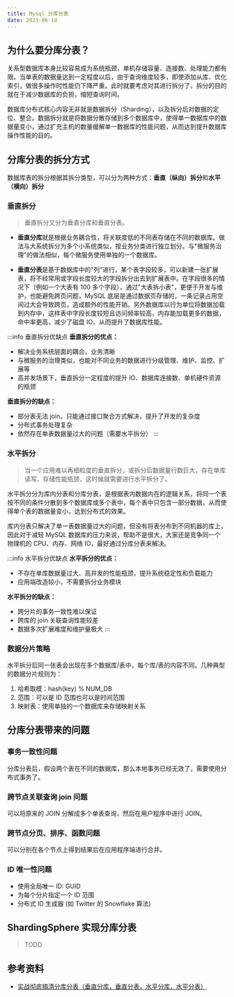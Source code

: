 ```yaml
---
title: Mysql 分库分表
date: 2023-06-14
---
```


## 为什么要分库分表？

关系型数据库本身比较容易成为系统瓶颈，单机存储容量、连接数、处理能力都有限。当单表的数据量达到一定程度以后，由于查询维度较多，即使添加从库、优化索引，做很多操作时性能仍下降严重。此时就要考虑对其进行拆分了，拆分的目的就在于减少数据库的负担，缩短查询时间。

数据库分布式核心内容无非就是数据拆分（Sharding），以及拆分后对数据的定位、整合。数据拆分就是将数据分散存储到多个数据库中，使得单一数据库中的数据量变小，通过扩充主机的数量缓解单一数据库的性能问题，从而达到提升数据库操作性能的目的。

## 分库分表的拆分方式

数据库表的拆分根据其拆分类型，可以分为两种方式：**垂直（纵向）拆分**和**水平（横向）拆分**

### 垂直拆分

> 垂直拆分又分为垂直分库和垂直分表。

- **垂直分库**就是根据业务耦合性，将关联度低的不同表存储在不同的数据库。做法与大系统拆分为多个小系统类似，按业务分类进行独立划分。与"微服务治理"的做法相似，每个微服务使用单独的一个数据库。

- **垂直分表**是基于数据库中的"列"进行，某个表字段较多，可以新建一张扩展表，将不经常用或字段长度较大的字段拆分出去到扩展表中。在字段很多的情况下（例如一个大表有 100 多个字段），通过"大表拆小表"，更便于开发与维护，也能避免跨页问题，MySQL 底层是通过数据页存储的，一条记录占用空间过大会导致跨页，造成额外的性能开销。另外数据库以行为单位将数据加载到内存中，这样表中字段长度较短且访问频率较高，内存能加载更多的数据，命中率更高，减少了磁盘 IO，从而提升了数据库性能。

:::info 垂直拆分优缺点
**垂直拆分的优点：**

- 解决业务系统层面的耦合，业务清晰
- 与微服务的治理类似，也能对不同业务的数据进行分级管理、维护、监控、扩展等
- 高并发场景下，垂直拆分一定程度的提升 IO、数据库连接数、单机硬件资源的瓶颈

**垂直拆分的缺点：**

- 部分表无法 join，只能通过接口聚合方式解决，提升了开发的复杂度
- 分布式事务处理复杂
- 依然存在单表数据量过大的问题（需要水平拆分）
:::

### 水平拆分

> 当一个应用难以再细粒度的垂直拆分，或拆分后数据量行数巨大，存在单库读写、存储性能瓶颈，这时候就需要进行水平拆分了。
 
水平拆分分为库内分表和分库分表，是根据表内数据内在的逻辑关系，将同一个表按不同的条件分散到多个数据库或多个表中，每个表中只包含一部分数据，从而使得单个表的数据量变小，达到分布式的效果。

库内分表只解决了单一表数据量过大的问题，但没有将表分布到不同机器的库上，因此对于减轻 MySQL 数据库的压力来说，帮助不是很大，大家还是竞争同一个物理机的 CPU、内存、网络 IO，最好通过分库分表来解决。

:::info 水平拆分优缺点
**水平拆分的优点：**

- 不存在单库数据量过大、高并发的性能瓶颈，提升系统稳定性和负载能力
- 应用端改造较小，不需要拆分业务模块

**水平拆分的缺点：**

- 跨分片的事务一致性难以保证
- 跨库的 join 关联查询性能较差
- 数据多次扩展难度和维护量极大
:::

### 数据分片策略

水平拆分后同一张表会出现在多个数据库/表中，每个库/表的内容不同。几种典型的数据分片规则为：

1. 哈希取模：hash(key) % NUM_DB
2. 范围：可以是 ID 范围也可以是时间范围
3. 映射表：使用单独的一个数据库来存储映射关系


## 分库分表带来的问题

### 事务一致性问题

分库分表后，假设两个表在不同的数据库，那么本地事务已经无效了，需要使用分布式事务了。

### 跨节点关联查询 join 问题

可以将原来的 JOIN 分解成多个单表查询，然后在用户程序中进行 JOIN。

### 跨节点分页、排序、函数问题

可以分别在各个节点上得到结果后在应用程序端进行合并。

### ID 唯一性问题

- 使用全局唯一 ID: GUID
- 为每个分片指定一个 ID 范围
- 分布式 ID 生成器 (如 Twitter 的 Snowflake 算法)

## ShardingSphere 实现分库分表

> TODO

## 参考资料

- [实战彻底搞清分库分表（垂直分库，垂直分表，水平分库，水平分表）](https://cloud.tencent.com/developer/article/1819045)
